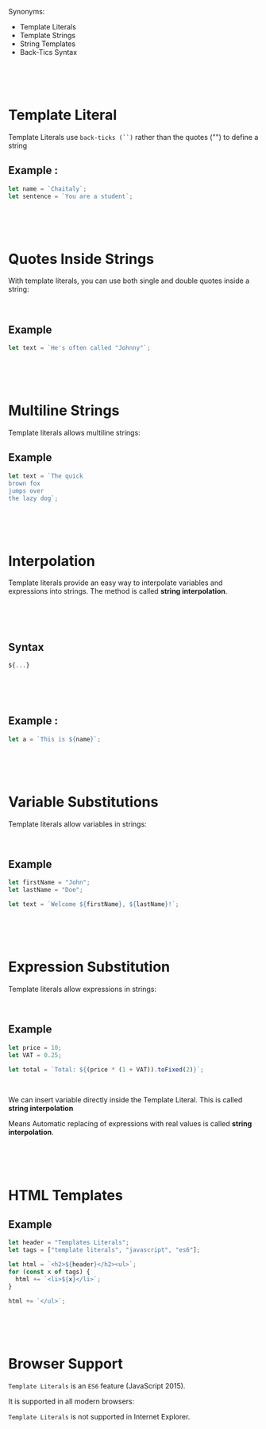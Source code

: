 Synonyms:

- Template Literals
- Template Strings
- String Templates
- Back-Tics Syntax

&nbsp;

&nbsp;

# Template Literal

Template Literals use ` back-ticks (``) ` rather than the quotes ("") to define a string

## Example :

```js
let name = `Chaitaly`;
let sentence = `You are a student`;
```

&nbsp;

&nbsp;

# Quotes Inside Strings

With template literals, you can use both single and double quotes inside a string:

&nbsp;

## Example

```js
let text = `He's often called "Johnny"`;
```

&nbsp;

&nbsp;

# Multiline Strings

Template literals allows multiline strings:

## Example

```js
let text = `The quick
brown fox
jumps over
the lazy dog`;
```

&nbsp;

&nbsp;

# Interpolation

Template literals provide an easy way to interpolate variables and expressions into strings. The method is called **string interpolation**.

&nbsp;

&nbsp;

## Syntax

```js
${...}
```

&nbsp;

&nbsp;

## Example :

```js
let a = `This is ${name}`;
```

&nbsp;

&nbsp;

# Variable Substitutions

Template literals allow variables in strings:

&nbsp;

## Example

```js
let firstName = "John";
let lastName = "Doe";

let text = `Welcome ${firstName}, ${lastName}!`;
```

&nbsp;

&nbsp;

# Expression Substitution

Template literals allow expressions in strings:

&nbsp;

## Example

```js
let price = 10;
let VAT = 0.25;

let total = `Total: ${(price * (1 + VAT)).toFixed(2)}`;
```

&nbsp;

We can insert variable directly inside the Template Literal. This is called **string interpolation**

Means Automatic replacing of expressions with real values is called **string interpolation**.

&nbsp;

&nbsp;

# HTML Templates

## Example

```js
let header = "Templates Literals";
let tags = ["template literals", "javascript", "es6"];

let html = `<h2>${header}</h2><ul>`;
for (const x of tags) {
  html += `<li>${x}</li>`;
}

html += `</ul>`;
```

&nbsp;

&nbsp;

# Browser Support

`Template Literals` is an `ES6` feature (JavaScript 2015).

It is supported in all modern browsers:

`Template Literals` is not supported in Internet Explorer.
